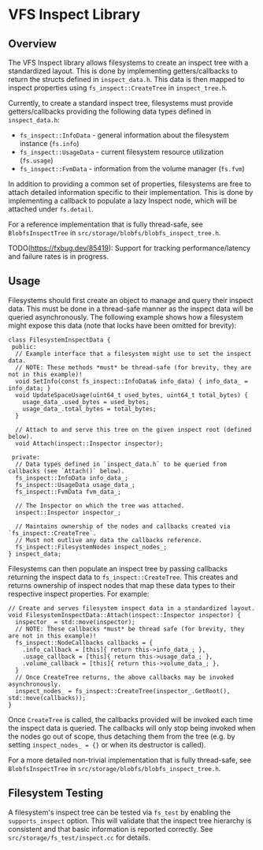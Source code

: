 
# VFS Inspect Library

## Overview

The VFS Inspect library allows filesystems to create an inspect tree with a standardized layout.
This is done by implementing getters/callbacks to return the structs defined in `inspect_data.h`.
This data is then mapped to inspect properties using `fs_inspect::CreateTree` in `inspect_tree.h`.

Currently, to create a standard inspect tree, filesystems must provide getters/callbacks providing
the following data types defined in `inspect_data.h`:

 - `fs_inspect::InfoData` - general information about the filesystem instance (`fs.info`)
 - `fs_inspect::UsageData` - current filesystem resource utilization (`fs.usage`)
 - `fs_inspect::FvmData` - information from the volume manager (`fs.fvm`)

In addition to providing a common set of properties, filesystems are free to attach detailed
information specific to their implementation.  This is done by implementing a callback to populate
a lazy Inspect node, which will be attached under `fs.detail`.

For a reference implementation that is fully thread-safe, see `BlobfsInspectTree` in
`src/storage/blobfs/blobfs_inspect_tree.h`.


TODO(https://fxbug.dev/85419): Support for tracking performance/latency and failure rates is in progress.

## Usage

Filesystems should first create an object to manage and query their inspect data.  This must be done
in a thread-safe manner as the inspect data will be queried asynchronously. The following example
shows how a filesystem might expose this data (note that locks have been omitted for brevity):

```
class FilesystemInspectData {
 public:
  // Example interface that a filesystem might use to set the inspect data.
  // NOTE: These methods *must* be thread-safe (for brevity, they are not in this example)!
  void SetInfo(const fs_inspect::InfoData& info_data) { info_data_ = info_data; }
  void UpdateSpaceUsage(uint64_t used_bytes, uint64_t total_bytes) {
    usage_data_.used_bytes = used_bytes;
    usage_data_.total_bytes = total_bytes;
  }

  // Attach to and serve this tree on the given inspect root (defined below).
  void Attach(inspect::Inspector inspector);

 private:
  // Data types defined in `inspect_data.h` to be queried from callbacks (see `Attach()` below).
  fs_inspect::InfoData info_data_;
  fs_inspect::UsageData usage_data_;
  fs_inspect::FvmData fvm_data_;

  // The Inspector on which the tree was attached.
  inspect::Inspector inspector_;

  // Maintains ownership of the nodes and callbacks created via `fs_inspect::CreateTree`.
  // Must not outlive any data the callbacks reference.
  fs_inspect::FilesystemNodes inspect_nodes_;
} inspect_data;
```

Filesystems can then populate an inspect tree by passing callbacks returning the inspect data to
`fs_inspect::CreateTree`.  This creates and returns ownership of inspect nodes that map these data
types to their respective inspect properties.  For example:

```
// Create and serves filesystem inspect data in a standardized layout.
void FilesystemInspectData::Attach(inspect::Inspector inspector) {
  inspector_ = std::move(inspector);
  // NOTE: These callbacks *must* be thread safe (for brevity, they are not in this example)!
  fs_inspect::NodeCallbacks callbacks = {
    .info_callback = [this]{ return this->info_data_; },
    .usage_callback = [this]{ return this->usage_data_; },
    .volume_callback = [this]{ return this->volume_data_; },
  }
  // Once CreateTree returns, the above callbacks may be invoked asynchronously.
  inspect_nodes_ = fs_inspect::CreateTree(inspector_.GetRoot(), std::move(callbacks));
}
```

Once `CreateTree` is called, the callbacks provided will be invoked each time the inspect data is
queried.  The callbacks will only stop being invoked when the nodes go out of scope, thus detaching
them from the tree (e.g. by setting `inspect_nodes_ = {}` or when its destructor is called).

For a more detailed non-trivial implementation that is fully thread-safe, see `BlobfsInspectTree` in
`src/storage/blobfs/blobfs_inspect_tree.h`.

## Filesystem Testing

A filesystem's inspect tree can be tested via `fs_test` by enabling the `supports_inspect` option.
This will validate that the inspect tree hierarchy is consistent and that basic information is
reported correctly.  See `src/storage/fs_test/inspect.cc` for details.
